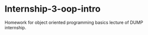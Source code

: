 # Internship-3-oop-intro
Homework for object oriented programming basics lecture of DUMP internship. 
